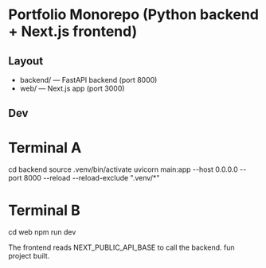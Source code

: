 # Portfolio Monorepo (Python backend + Next.js frontend)

## Layout

- backend/ — FastAPI backend (port 8000)
- web/ — Next.js app (port 3000)

## Dev

# Terminal A

cd backend
source .venv/bin/activate
uvicorn main:app --host 0.0.0.0 --port 8000 --reload --reload-exclude ".venv/\*"

# Terminal B

cd web
npm run dev

The frontend reads NEXT_PUBLIC_API_BASE to call the backend.
fun project built.
